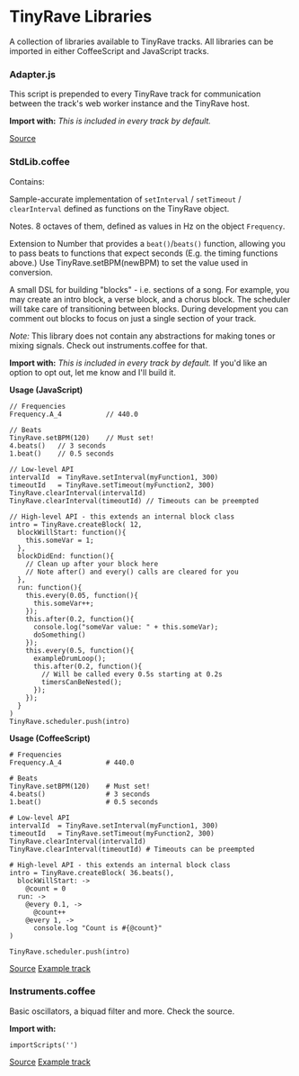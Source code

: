 # TinyRave Libraries

A collection of libraries available to TinyRave tracks. All libraries can be
imported in either CoffeeScript and JavaScript tracks.


### Adapter.js

This script is prepended to every TinyRave track for communication between the
track's web worker instance and the TinyRave host.

**Import with:** _This is included in every track by default._

[Source]()


### StdLib.coffee

Contains:

Sample-accurate implementation of `setInterval` / `setTimeout` / `clearInterval`
defined as functions on the TinyRave object.

Notes. 8 octaves of them, defined as values in Hz on the object `Frequency`.

Extension to Number that provides a `beat()`/`beats()` function, allowing you to
pass beats to functions that expect seconds (E.g. the timing functions above.)
Use TinyRave.setBPM(newBPM) to set the value used in conversion.

A small DSL for building "blocks" - i.e. sections of a song. For example, you
may create an intro block, a verse block, and a chorus block. The scheduler will
take care of transitioning between blocks. During development you can comment
out blocks to focus on just a single section of your track.

_Note:_ This library does not contain any abstractions for making tones or
mixing signals. Check out instruments.coffee for that.

**Import with:** _This is included in every track by default._ If you'd like an
option to opt out, let me know and I'll build it.

**Usage (JavaScript)**

```
// Frequencies
Frequency.A_4           // 440.0

// Beats
TinyRave.setBPM(120)    // Must set!
4.beats()   // 3 seconds
1.beat()    // 0.5 seconds

// Low-level API
intervalId  = TinyRave.setInterval(myFunction1, 300)
timeoutId   = TinyRave.setTimeout(myFunction2, 300)
TinyRave.clearInterval(intervalId)
TinyRave.clearInterval(timeoutId) // Timeouts can be preempted

// High-level API - this extends an internal block class
intro = TinyRave.createBlock( 12,
  blockWillStart: function(){
    this.someVar = 1;
  },
  blockDidEnd: function(){
    // Clean up after your block here
    // Note after() and every() calls are cleared for you
  },
  run: function(){
    this.every(0.05, function(){
      this.someVar++;
    });
    this.after(0.2, function(){
      console.log("someVar value: " + this.someVar);
      doSomething()
    });
    this.every(0.5, function(){
      exampleDrumLoop();
      this.after(0.2, function(){
        // Will be called every 0.5s starting at 0.2s
        timersCanBeNested();
      });
    });
  }
)
TinyRave.scheduler.push(intro)
```

**Usage (CoffeeScript)**

```
# Frequencies
Frequency.A_4           # 440.0

# Beats
TinyRave.setBPM(120)    # Must set!
4.beats()               # 3 seconds
1.beat()                # 0.5 seconds

# Low-level API
intervalId  = TinyRave.setInterval(myFunction1, 300)
timeoutId   = TinyRave.setTimeout(myFunction2, 300)
TinyRave.clearInterval(intervalId)
TinyRave.clearInterval(timeoutId) # Timeouts can be preempted

# High-level API - this extends an internal block class
intro = TinyRave.createBlock( 36.beats(),
  blockWillStart: ->
    @count = 0
  run: ->
    @every 0.1, ->
      @count++
    @every 1, ->
      console.log "Count is #{@count}"
)

TinyRave.scheduler.push(intro)
```

[Source]()
[Example track]()


### Instruments.coffee

Basic oscillators, a biquad filter and more. Check the source.

**Import with:**

```
importScripts('')
```

[Source]()
[Example track]()
